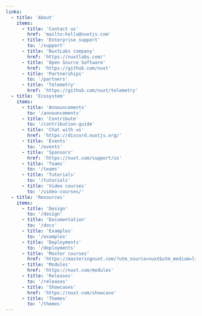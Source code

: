 ```yaml
---
links:
  - title: 'About'
    items:
      - title: 'Contact us'
        href: 'mailto:hello@nuxtjs.com'
      - title: 'Enterprise support'
        to: '/support'
      - title: 'NuxtLabs company'
        href: 'https://nuxtlabs.com/'
      - title: 'Open Source Software'
        href: 'https://github.com/nuxt'
      - title: 'Partnerships'
        to: '/partners'
      - title: 'Telemetry'
        href: 'https://github.com/nuxt/telemetry'
  - title: 'Ecosystem'
    items:
      - title: 'Announcements'
        to: '/announcements'
      - title: 'Contribute'
        to: '/contribution-guide'
      - title: 'Chat with us'
        href: 'https://discord.nuxtjs.org/'
      - title: 'Events'
        to: '/events'
      - title: 'Sponsors'
        href: 'https://nuxt.com/support/us'
      - title: 'Teams'
        to: '/teams'
      - title: 'Tutorials'
        to: '/tutorials'
      - title: 'Video courses'
        to: '/video-courses/'
  - title: 'Resources'
    items:
      - title: 'Design'
        to: '/design'
      - title: 'Documentation'
        to: '/docs'
      - title: 'Examples'
        to: '/examples'
      - title: 'Deployments'
        to: '/deployments'
      - title: 'Master courses'
        href: 'https://masteringnuxt.com/?utm_source=nuxt&utm_medium=link&utm_campaign=nsite'
      - title: 'Modules'
        href: 'https://nuxt.com/modules'
      - title: 'Releases'
        to: '/releases'
      - title: 'Showcases'
        href: 'https://nuxt.com/showcase'
      - title: 'Themes'
        to: '/themes'
---
```

